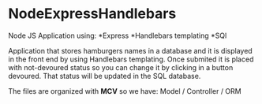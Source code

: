 # NodeExpressHandlebars

Node JS Application using:
*Express
*Handlebars templating
*SQl

Application that stores hamburgers names in a database and it is displayed in the front end by using Handlebars templating. Once submited it is placed with not-devoured status so you can change it by clicking in a button devoured. That status will be updated in the SQL database.

The files are organized with **MCV** so we have: Model / Controller / ORM
